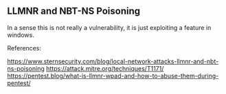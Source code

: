 ## LLMNR and NBT-NS Poisoning

In a sense this is not really a vulnerability, it is just exploiting a feature in windows.



References:

https://www.sternsecurity.com/blog/local-network-attacks-llmnr-and-nbt-ns-poisoning
https://attack.mitre.org/techniques/T1171/
https://pentest.blog/what-is-llmnr-wpad-and-how-to-abuse-them-during-pentest/
